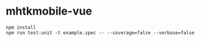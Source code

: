 # mhtkmobile-vue

```
npm install
npm run test:unit -t example.spec -- --coverage=false --verbose=false
```
